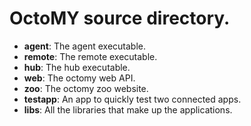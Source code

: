 # OctoMY source directory.

 * **agent**: The agent executable.
 * **remote**: The remote executable.
 * **hub**: The hub executable.
 * **web**: The octomy web API.
 * **zoo**: The octomy zoo website.
 * **testapp**: An app to quickly test two connected apps.
 * **libs**: All the libraries that make up the applications.
